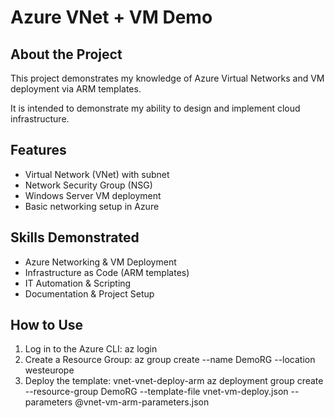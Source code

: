 # Azure VNet + VM Demo

## About the Project
This project demonstrates my knowledge of Azure Virtual Networks and VM deployment via ARM templates.

It is intended to demonstrate my ability to design and implement cloud infrastructure.

## Features
- Virtual Network (VNet) with subnet
- Network Security Group (NSG)
- Windows Server VM deployment
- Basic networking setup in Azure

## Skills Demonstrated
- Azure Networking & VM Deployment
- Infrastructure as Code (ARM templates)
- IT Automation & Scripting
- Documentation & Project Setup

## How to Use
1. Log in to the Azure CLI: az login
2. Create a Resource Group: az group create --name DemoRG --location westeurope
3. Deploy the template: vnet-vnet-deploy-arm
az deployment group create --resource-group DemoRG --template-file vnet-vm-deploy.json --parameters @vnet-vm-arm-parameters.json
